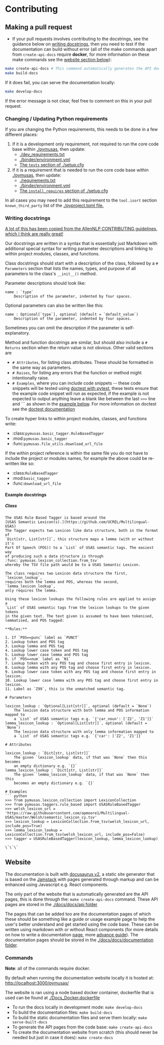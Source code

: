 # Contributing

## Making a pull request

* If your pull requests involves contributing to the docstrings, see the guidance below on [writing docstrings](#writing-docstrings), then you need to test if the documentation can build without error (all of the make commands apart from `create-api-docs` require **docker**, for more information on these make commands see the [website section below](#website)):

```bash
make create-api-docs # This command automatically generates the API documentation that the website serves
make build-docs
```

If it does fail, you can serve the documentation locally:

``` bash
make develop-docs
```

If the error message is not clear, feel free to comment on this in your pull request.

### Changing / Updating Python requirements

If you are changing the Python requirements, this needs to be done in a few different places:

1. If it is a development only requirement, not required to run the core code base within [./pymusas](./pymusas), then update:
    * [./dev_requirements.txt](./dev_requirements.txt)
    * [./binder/environment.yml](./binder/environment.yml)
    * [The `tests` section of ./setup.cfg](./setup.cfg)
2. If it is a requirement that is needed to run the core code base within [./pymusas](./pymusas), then update:
    * [./requirements.txt](./requirements.txt)
    * [./binder/environment.yml](./binder/environment.yml)
    * [The `install_requires` section of ./setup.cfg](./setup.cfg)

In all cases you may need to add this requirement to the `tool.isort` section `known_third_party` list of the [./pyproject.toml file.](./pyproject.toml) 

### Writing docstrings
[A lot of this has been copied from the AllenNLP CONTRIBUTING guidelines, which I think are really great!](https://github.com/allenai/allennlp/blob/main/CONTRIBUTING.md)

Our docstrings are written in a syntax that is essentially just Markdown with additional special syntax for writing parameter descriptions and linking to within project modules, classes, and functions.

Class docstrings should start with a description of the class, followed by a `# Parameters` section that lists the names, types, and purpose of all parameters to the class's `__init__()` method.

Parameter descriptions should look like:

```
name : `type`
    Description of the parameter, indented by four spaces.
```

Optional parameters can also be written like this:

```
name : Optional[`type`], optional (default = `default_value`)
    Description of the parameter, indented by four spaces.
```

Sometimes you can omit the description if the parameter is self-explanatory.

Method and function docstrings are similar, but should also include a `# Returns` section when the return value is not obvious. Other valid sections are

- `# Attributes`, for listing class attributes. These should be formatted in the same
    way as parameters.
- `# Raises`, for listing any errors that the function or method might intentionally raise.
- `# Examples`, where you can include code snippets -- these code snippets will be tested using [doctest with pytest](https://docs.pytest.org/en/6.2.x/doctest.html), these tests ensure that the example code snippet will run as expected, if the example is not expected to output anything leave a blank like between the last `>>>` line and ``` as shown in the [example below](#example-docstring). For more information on doctest see the [doctest documentation](https://docs.python.org/3/library/doctest.html)

To create hyper links to within project modules, classes, and functions write:

- :class:`pymusas.basic_tagger.RuleBasedTagger`
- :mod:`pymusas.basic_tagger`
- :func:`pymusas.file_utils.download_url_file`

If the within project reference is within the same file you do not have to include the project or modules names, for example the above could be re-written like so:

- :class:`RuleBasedTagger`
- :mod:`basic_tagger`
- :func:`download_url_file`

#### Example docstrings

##### Class
```
The USAS Rule Based Tagger is based around the
[USAS Semantic Lexicon(s).](https://github.com/UCREL/Multilingual-USAS)
The Tagger expects two Lexicon like data structure, both in the format of
`Dict[str, List[str]]`, this structure maps a lemma (with or without it's
Part Of Speech (POS)) to a `List` of USAS semantic tags. The easiest way
of producing such a data structure is through
:func:`pymusas.lexicon_collection.from_tsv`
whereby the TSV file path would be to a USAS Semantic Lexicon.

The class requires two Lexicon data structure the first, `lexicon_lookup`,
requires both the lemma and POS, whereas the second, `lemma_lexicon_lookup`,
only requires the lemma.

Using these lexicon lookups the following rules are applied to assign a
`List` of USAS semantic tags from the lexicon lookups to the given tokens
in the given text. The text given is assumed to have been tokenised,
lemmatised, and POS tagged:

**Rules:**

1. If `POS==punc` label as `PUNCT`
2. Lookup token and POS tag
3. Lookup lemma and POS tag
4. Lookup lower case token and POS tag
5. Lookup lower case lemma and POS tag
6. if `POS==num` label as `N1`
7. Lookup token with any POS tag and choose first entry in lexicon.
8. Lookup lemma with any POS tag and choose first entry in lexicon.
9. Lookup lower case token with any POS tag and choose first entry in lexicon.
10. Lookup lower case lemma with any POS tag and choose first entry in lexicon.
11. Label as `Z99`, this is the unmatched semantic tag.

# Parameters

lexicon_lookup : `Optional[List[str]]`, optional (default = `None`)
    The lexicon data structure with both lemma and POS information mapped to
    a `List` of USAS semantic tags e.g. `{'car_noun': ['Z2', 'Z1']}`
lemma_lexicon_lookup : `Optional[List[str]]`, optional (default = `None`)
    The lexicon data structure with only lemma information mapped to
    a `List` of USAS semantic tags e.g. `{'car': ['Z2', 'Z1']}`

# Attributes

lexicon_lookup : `Dict[str, List[str]]`
    The given `lexicon_lookup` data, if that was `None` then this becomes
    an empty dictionary e.g. `{}`
lemma_lexicon_lookup : `Dict[str, List[str]]`
    The given `lemma_lexicon_lookup` data, if that was `None` then this
    becomes an empty dictionary e.g. `{}`

# Examples
``` python
>>> from pymusas.lexicon_collection import LexiconCollection
>>> from pymusas.taggers.rule_based import USASRuleBasedTagger
>>> welsh_lexicon_url = 'https://raw.githubusercontent.com/apmoore1/Multilingual-USAS/master/Welsh/semantic_lexicon_cy.tsv'
>>> lexicon_lookup = LexiconCollection.from_tsv(welsh_lexicon_url, include_pos=True)
>>> lemma_lexicon_lookup = LexiconCollection.from_tsv(welsh_lexicon_url, include_pos=False)
>>> tagger = USASRuleBasedTagger(lexicon_lookup, lemma_lexicon_lookup)

\`\`\` 
```
## Website

The documentation is built with [docusaurus v2](https://docusaurus.io/), a static site generator that is based on the [Jamstack](https://jamstack.org/) with pages generated through markup and can be enhanced using Javascript e.g. React components.

The only part of the website that is automatically generated are the API pages, this is done through the: `make create-api-docs` command. These API pages are stored in the [./docs/docs/api folder](./docs/docs/api)

The pages that can be added too are the documentation pages of which these should be something like a guide or usage example page to help the user's better understand and get started using the code base. These can be written using markdown with or without React components (for more details on how to write a documentation [page](https://docusaurus.io/docs/create-doc), more [advance guide](https://docusaurus.io/docs/markdown-features)). The documentation pages should be stored in the [./docs/docs/documentation folder](./docs/docs/documentation).

### Commands

**Note**: all of the commands require docker.

By default when running the documentation website locally it is hosted at: [http://localhost:3000/pymusas/](http://localhost:3000/pymusas/)

The website is ran using a node based docker container, dockerfile that is used can be found at [./Docs_Docker.dockerfile](./Docs_Docker.dockerfile)


* To run the docs locally in development mode: `make develop-docs`
* To build the documentation files: `make build-docs`
* To build the static documentation files and serve them locally: `make serve-built-docs`
* To generate the API pages from the code base: `make create-api-docs`
* To create the documentation website from scratch (this should never be needed but just in case it does): `make create-docs`